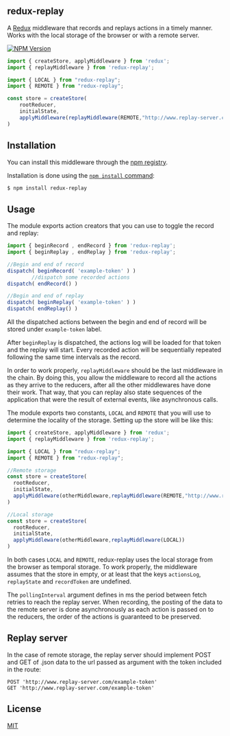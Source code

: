 ## redux-replay

A [Redux](https://redux.js.org/) middleware that records and replays actions in a timely manner. Works with the local storage of the browser or with a remote server.

  [![NPM Version][npm-image]][npm-url] 


```js
import { createStore, applyMiddleware } from 'redux';
import { replayMiddleware } from 'redux-replay';

import { LOCAL } from "redux-replay";
import { REMOTE } from "redux-replay";

const store = createStore(
	rootReducer,
	initialState,
	applyMiddleware(replayMiddleware(REMOTE,"http://www.replay-server.com",pollingInterval))
)
```

## Installation

You can install this middleware through the [npm registry](https://www.npmjs.com/).

Installation is done using the [`npm install` command](https://docs.npmjs.com/getting-started/installing-npm-packages-locally):

```bash
$ npm install redux-replay
```

## Usage

The module exports action creators that you can use to toggle the record and replay:

```js
import { beginRecord , endRecord } from 'redux-replay';
import { beginReplay , endReplay } from 'redux-replay';

//Begin and end of record
dispatch( beginRecord( 'example-token' ) )
		//dispatch some recorded actions
dispatch( endRecord() )

//Begin and end of replay
dispatch( beginReplay( 'example-token' ) )
dispatch( endReplay() )
```
All the dispatched actions between the begin and end of record will be stored under `example-token` label.

After `beginReplay` is dispatched, the actions log will be loaded for that token and the replay will start. Every recorded action will be sequentially repeated following the same time intervals as the record.

In order to work properly, `replayMiddleware` should be the last middleware in the chain. By doing this, you allow the middleware to record all the actions as they arrive to the reducers, after all the other middlewares have done their work. That way, that you can replay also state sequences of the application that were the result of external events, like asynchronous calls.

The module exports two constants, `LOCAL` and `REMOTE` that you will use to determine the locality of the storage. Setting up the store will be like this:
```js
import { createStore, applyMiddleware } from 'redux';
import { replayMiddleware } from 'redux-replay';

import { LOCAL } from "redux-replay";
import { REMOTE } from "redux-replay";

//Remote storage
const store = createStore(
  rootReducer,
  initialState, 
  applyMiddleware(otherMiddleware,replayMiddleware(REMOTE,"http://www.replay-server.com",pollingInterval))
)

//Local storage
const store = createStore(
  rootReducer,
  initialState, 
  applyMiddleware(otherMiddleware,replayMiddleware(LOCAL))
)
```
In both cases `LOCAL` and `REMOTE`, redux-replay uses the local storage from the browser as temporal storage. To work properly, the middleware assumes that the store in empty, or at least that the keys `actionsLog`, `replayState` and `recordToken` are undefined.

The `pollingInterval` argument defines in ms the period between fetch retries to reach the replay server. When recording, the posting of the data to the remote server is done asynchronously as each action is passed on to the reducers, the order of the actions is guaranteed to be preserved.

## Replay server
In the case of remote storage, the replay server should implement POST and GET of .json data to the url passed as argument with the token included in the route:
```
POST 'http://www.replay-server.com/example-token'
GET 'http://www.replay-server.com/example-token'
```

## License

[MIT](LICENSE)

[npm-image]: https://img.shields.io/npm/v/redux-replay.svg
[npm-url]: https://npmjs.org/package/redux-replay
[downloads-image]: https://img.shields.io/npm/dm/redux-replay.svg
[downloads-url]: https://npmjs.org/package/redux-replay
